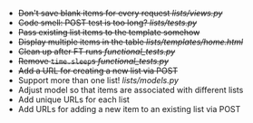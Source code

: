 - ~~Don't save blank items for every request _lists/views.py_~~
- ~~Code smell: POST test is too long? _lists/tests.py_~~
- ~~Pass existing list items to the template somehow~~
- ~~Display multiple items in the table _lists/templates/home.html_~~
- ~~Clean up after FT runs _functional_tests.py_~~
- ~~Remove `time.sleep`s _functional_tests.py_~~
- ~~Add a URL for creating a new list via POST~~
- Support more than one list! _lists/models.py_
- Adjust model so that items are associated with different lists
- Add unique URLs for each list
- Add URLs for adding a new item to an existing list via POST

